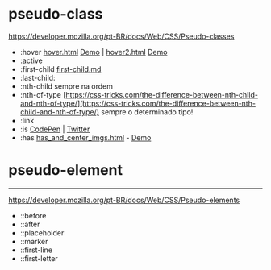 # pseudo-class

https://developer.mozilla.org/pt-BR/docs/Web/CSS/Pseudo-classes

- :hover [hover.html](./hover.html) [Demo](https://geraldotech.github.io/DevMap/CSS/pages/hover.html) | [hover2.html](./hover2.html) [Demo](https://geraldotech.github.io/DevMap/CSS/pages/hover2.html)
- :active
- :first-child [first-child.md](./first-child.md)
- :last-child:
- :nth-child  sempre na ordem
- :nth-of-type [https://css-tricks.com/the-difference-between-nth-child-and-nth-of-type/](https://css-tricks.com/the-difference-between-nth-child-and-nth-of-type/) sempre o determinado tipo!
- :link
- :is [CodePen](https://codepen.io/geraldopcf/pen/NWMVXZK) | [Twitter](https://twitter.com/addyosmani/status/1411942923671785474)
- :has [has_and_center_imgs.html](https://geraldotech.github.io/DevMap/CSS/pages/has_and_center_imgs.html) - [Demo](https://geraldotech.github.io/DevMap/CSS/pages/has_and_center_imgs.html)
# pseudo-element 

<hr>

https://developer.mozilla.org/pt-BR/docs/Web/CSS/Pseudo-elements

- ::before
- ::after
- ::placeholder
- ::marker
- ::first-line 
- ::first-letter

